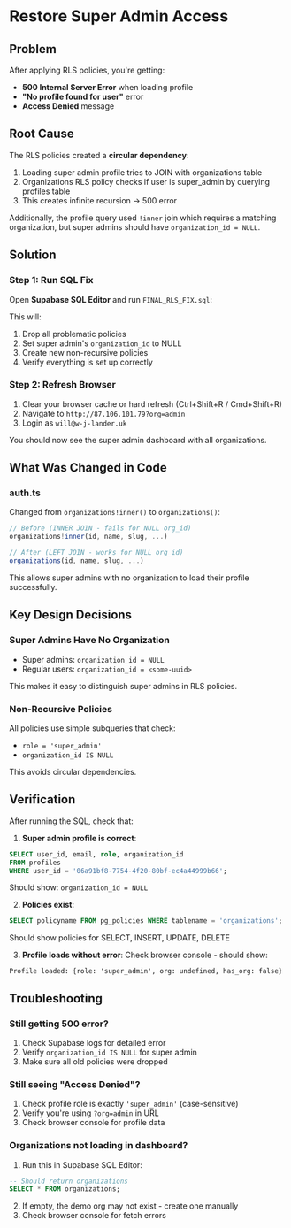 # Restore Super Admin Access

## Problem
After applying RLS policies, you're getting:
- **500 Internal Server Error** when loading profile
- **"No profile found for user"** error
- **Access Denied** message

## Root Cause
The RLS policies created a **circular dependency**:
1. Loading super admin profile tries to JOIN with organizations table
2. Organizations RLS policy checks if user is super_admin by querying profiles table
3. This creates infinite recursion → 500 error

Additionally, the profile query used `!inner` join which requires a matching organization, but super admins should have `organization_id = NULL`.

## Solution

### Step 1: Run SQL Fix
Open **Supabase SQL Editor** and run `FINAL_RLS_FIX.sql`:

This will:
1. Drop all problematic policies
2. Set super admin's `organization_id` to NULL
3. Create new non-recursive policies
4. Verify everything is set up correctly

### Step 2: Refresh Browser
1. Clear your browser cache or hard refresh (Ctrl+Shift+R / Cmd+Shift+R)
2. Navigate to `http://87.106.101.79?org=admin`
3. Login as `will@w-j-lander.uk`

You should now see the super admin dashboard with all organizations.

## What Was Changed in Code

### auth.ts
Changed from `organizations!inner()` to `organizations()`:
```typescript
// Before (INNER JOIN - fails for NULL org_id)
organizations!inner(id, name, slug, ...)

// After (LEFT JOIN - works for NULL org_id)
organizations(id, name, slug, ...)
```

This allows super admins with no organization to load their profile successfully.

## Key Design Decisions

### Super Admins Have No Organization
- Super admins: `organization_id = NULL`
- Regular users: `organization_id = <some-uuid>`

This makes it easy to distinguish super admins in RLS policies.

### Non-Recursive Policies
All policies use simple subqueries that check:
- `role = 'super_admin'`
- `organization_id IS NULL`

This avoids circular dependencies.

## Verification

After running the SQL, check that:

1. **Super admin profile is correct**:
```sql
SELECT user_id, email, role, organization_id
FROM profiles
WHERE user_id = '06a91bf8-7754-4f20-80bf-ec4a44999b66';
```
Should show: `organization_id = NULL`

2. **Policies exist**:
```sql
SELECT policyname FROM pg_policies WHERE tablename = 'organizations';
```
Should show policies for SELECT, INSERT, UPDATE, DELETE

3. **Profile loads without error**:
Check browser console - should show:
```
Profile loaded: {role: 'super_admin', org: undefined, has_org: false}
```

## Troubleshooting

### Still getting 500 error?
1. Check Supabase logs for detailed error
2. Verify `organization_id IS NULL` for super admin
3. Make sure all old policies were dropped

### Still seeing "Access Denied"?
1. Check profile role is exactly `'super_admin'` (case-sensitive)
2. Verify you're using `?org=admin` in URL
3. Check browser console for profile data

### Organizations not loading in dashboard?
1. Run this in Supabase SQL Editor:
```sql
-- Should return organizations
SELECT * FROM organizations;
```
2. If empty, the demo org may not exist - create one manually
3. Check browser console for fetch errors
